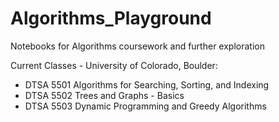 # Algorithms_Playground
Notebooks for Algorithms coursework and further exploration

Current Classes - University of Colorado, Boulder:
- DTSA 5501 Algorithms for Searching, Sorting, and Indexing
- DTSA 5502 Trees and Graphs - Basics
- DTSA 5503 Dynamic Programming and Greedy Algorithms
